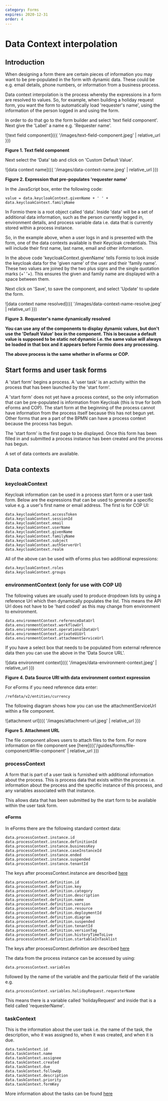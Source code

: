 ```yaml
---
category: Forms
expires: 2020-12-31
order: 4
---
```

# Data Context interpolation

## Introduction

When designing a form there are certain pieces of information you may want to be pre-populated in the form with dynamic data. These could be e.g. email details, phone numbers, or information from a business process.

Data context interpolation is the process whereby the expressions in a form are resolved to values. So, for example, when building a holiday request form, you want the form to automatically load 'requester's name', using the information of the person logged in and using the form.

In order to do that go to the form builder and select 'text field component'. Next give the 'Label' a name e.g. 'Requester name'.

![text field component]({{ '/images/text-field-component.jpeg' | relative_url }})

**Figure 1. Text field component**

Next select the 'Data' tab and click on 'Custom Default Value'.

![data context name]({{ '/images/data-context-name.jpeg' | relative_url }})

**Figure 2. Expression that pre-populates 'requester name'**

 In the JavaScript box, enter the following code:

```
value = data.keycloakContext.givenName + ' ' + data.keycloakContext.familyName
```
In Formio there is a root object called 'data'. Inside 'data' will be a set of additional data information, such as the person currently logged in, environment details, and process variable data i.e. data that is currently stored within a process instance.

So, in the example above, when a user logs in and is presented with the form, one of the data contexts available is their Keycloak credentials. This will include their first name, last name, email and other information.

In the above code 'keycloakContext.givenName' tells Formio to look inside the keycloak data for the 'given name' of the user and their 'family name'. These two values are joined by the two plus signs and the single quotation marks (+' '+). This ensures the given and family name are displayed with a space between them.

Next click on 'Save', to save the component, and select 'Update' to update the form.


![data context name resolved]({{ '/images/data-context-name-resolve.jpeg' | relative_url }})


**Figure 3. Requester's name dynamically resolved**

**You can use any of the components to display dynamic values, but don't use the 'Default Value' box in the component. This is because a default value is supposed to be static not dynamic i.e. the same value will always be loaded in that box and it appears before Formio does any processing.**

**The above process is the same whether in eForms or COP.**

## Start forms and user task forms

A 'start form' begins a process. A 'user task' is an activity within the process that has been launched by the 'start form'.

A 'start form' does not yet have a process context, so the only information that can be pre-populated is information from Keycloak (this is true for both eForms and COP). The start form at the beginning of the process cannot have information from the process itself because this has not begun yet. Other forms that are a part of the BPMN can have a process context because the process has begun.

The 'start form' is the first page to be displayed. Once this form has been filled in and submitted a process instance has been created and the process has begun.

A set of data contexts are available.

## Data contexts

### keycloakContext

Keycloak information can be used in a process start form or a user task form. Below are the expressions that can be used to generate a specific value e.g. a user's first name or email address. The first is for COP UI:
```
data.keycloakContext.accessToken
data.keycloakContext.sessionId
data.keycloakContext.email
data.keycloakContext.userName
data.keycloakContext.givenName
data.keycloakContext.familyName
data.keycloakContext.subject
data.keycloakContext.authServerUrl
data.keycloakContext.realm
```
All of the above can be used with eForms plus two additional expressions:
```
data.keycloakContext.roles
data.keycloakContext.groups
```

### environmentContext (only for use with COP UI)

The following values are usually used to produce dropdown lists by using a reference Url which then dynamically populates the list. This means the API Url does not have to be 'hard coded' as this may change from environment to environment.  

```
data.environmentContext.referenceDataUrl
data.environmentContext.workflowUrl
data.environmentContext.operationalDataUrl
data.environmentContext.privateUiUrl
data.environmentContext.attachmentServiceUrl
```

If you have a select box that needs to be populated from  external reference data then you can use the above in the 'Data Source URL'.

![data environment context]({{ '/images/data-environment-context.jpeg' | relative_url }})

**Figure 4. Data Source URl with data environment context expression**


For eForms if you need reference data enter:

```
/refdata/v2/entities/currency
```
The following diagram shows how you can use the attachmentServiceUrl within a file component.


![attachment url]({{ '/images/attachment-url.jpeg' | relative_url }})

**Figure 5. Attachment URL**

The file component allows users to attach files to the form. For more information on file component see [here]({{'/guides/forms/file-component/#file-component' | relative_url }})

### processContext

A form that is part of a user task is furnished with additional information about the process. This is process data that exists within the process i.e. information about the process and the specific instance of this process, and any variables associated with that instance.

This allows data that has been submitted by the start form to be available within the user task form.

#### eForms

In eForms there are the following standard context data:




```
data.processContext.instance.id
data.processContext.instance.definitionId
data.processContext.instance.businessKey
data.processContext.instance.caseInstanceId
data.processContext.instance.ended
data.processContext.instance.suspended
data.processContext.instance.tenantId
```
The keys after processContext.instance are described [here](https://docs.camunda.org/manual/latest/reference/rest/process-instance/get/)


```
data.processContext.definition.id
data.processContext.definition.key
data.processContext.definition.category
data.processContext.definition.description
data.processContext.definition.name
data.processContext.definition.version
data.processContext.definition.resource
data.processContext.definition.deploymentId
data.processContext.definition.diagram
data.processContext.definition.suspended
data.processContext.definition.tenantId
data.processContext.definition.versionTag
data.processContext.definition.historyTimeToLive
data.processContext.definition.startableInTasklist

```
The keys after processContext.definition are described [here](https://docs.camunda.org/manual/latest/reference/rest/process-definition/get/)

The data from the process instance can be accessed by using:

```
data.processContext.variables
```

followed by the name of the variable and the particular field of the variable e.g.

```
data.processContext.variables.holidayRequest.requesterName
```
This means there is a variable called 'holidayRequest' and inside that is a field called 'requesterName'.


### taskContext

This is the information about the user task i.e. the name of the task, the description, who it was assigned to, when it was created, and when it is due.

```
data.taskContext.id
data.taskContext.name
data.taskContext.assignee
data.taskContext.created
data.taskContext.due
data.taskContext.followUp
data.taskContext.description
data.taskContext.priority
data.taskContext.formKey
```
More information about the tasks can be found [here](https://docs.camunda.org/manual/latest/reference/rest/task/get/)
